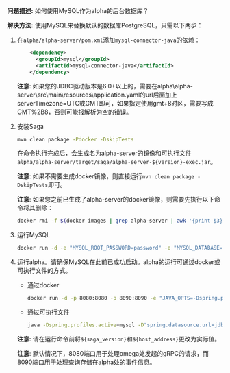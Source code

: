**问题描述:** 如何使用MySQL作为alpha的后台数据库？

**解决方法:** 使用MySQL来替换默认的数据库PostgreSQL，只需以下两步：
1. 在`alpha/alpha-server/pom.xml`添加`mysql-connector-java`的依赖：
   ```xml
       <dependency>
         <groupId>mysql</groupId>
         <artifactId>mysql-connector-java</artifactId>
       </dependency>
   ```
   **注意**: 如果您的JDBC驱动版本是6.0+以上的，需要在alpha\alpha-server\src\main\resources\application.yaml的url后面加上serverTimezone=UTC或GMT即可，如果指定使用gmt+8时区，需要写成GMT%2B8，否则可能报解析为空的错误。

2. 安装Saga
   ```bash
   mvn clean package -Pdocker -DskipTests
   ```
   在命令执行完成后，会生成名为alpha-server的镜像和可执行文件`alpha/alpha-server/target/saga/alpha-server-${version}-exec.jar`。

   **注意**: 如果不需要生成docker镜像，则直接运行`mvn clean package -DskipTests`即可。

   **注意**: 如果您之前已生成了alpha-server的docker镜像，则需要先执行以下命令将其删除：
   ```bash
   docker rmi -f $(docker images | grep alpha-server | awk '{print $3}')
   ```
   
3. 运行MySQL
   ```bash
   docker run -d -e "MYSQL_ROOT_PASSWORD=password" -e "MYSQL_DATABASE=saga" -e "MYSQL_USER=saga" -e "MYSQL_PASSWORD=password" -p 3306:3306 mysql/mysql-server:5.7
   ```

4. 运行alpha。请确保MySQL在此前已成功启动。alpha的运行可通过docker或可执行文件的方式。
   * 通过docker
      ```bash
      docker run -d -p 8080:8080 -p 8090:8090 -e "JAVA_OPTS=-Dspring.profiles.active=mysql -Dspring.datasource.url=jdbc:mysql://${host_address}:3306/saga?useSSL=false" alpha-server:${saga_version}
      ```
   * 通过可执行文件
      ```bash
      java -Dspring.profiles.active=mysql -D"spring.datasource.url=jdbc:mysql://${host_address}:3306/saga?useSSL=false" -jar alpha-server-${saga_version}-exec.jar
      ```
   **注意**: 请在运行命令前将`${saga_version}`和`${host_address}`更改为实际值。

   **注意**: 默认情况下，8080端口用于处理omega处发起的gRPC的请求，而8090端口用于处理查询存储在alpha处的事件信息。


